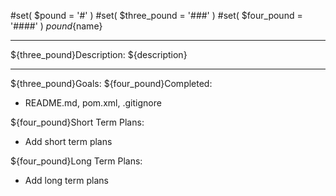 #set( $pound = '#' )
#set( $three_pound = '###' )
#set( $four_pound = '####' )
${pound}${name}

---
${three_pound}Description:
${description}

---
${three_pound}Goals:
${four_pound}Completed:
* README.md, pom.xml, .gitignore

${four_pound}Short Term Plans:
* Add short term plans

${four_pound}Long Term Plans:
* Add long term plans
